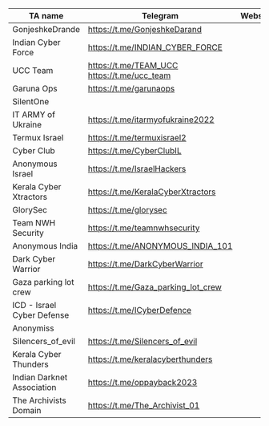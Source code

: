 |TA name|Telegram|Website|Other info|
| ------ | ------ | ------ | ------ |
|GonjeshkeDrande|https://t.me/GonjeshkeDarand|||
|Indian Cyber Force|https://t.me/INDIAN_CYBER_FORCE|||
|UCC Team|https://t.me/TEAM_UCC https://t.me/ucc_team|||
|Garuna Ops|https://t.me/garunaops|||
|SilentOne||||
|IT ARMY of Ukraine|https://t.me/itarmyofukraine2022|||
|Termux Israel|https://t.me/termuxisrael2|||
|Cyber Club|https://t.me/CyberClubIL|||
|Anonymous Israel|https://t.me/IsraelHackers|||
|Kerala Cyber Xtractors|https://t.me/KeralaCyberXtractors||Twitter: @KCXhackers|
|GlorySec|https://t.me/glorysec|||
|Team NWH Security|https://t.me/teamnwhsecurity|||
|Anonymous India|https://t.me/ANONYMOUS_INDIA_101|||
|Dark Cyber Warrior|https://t.me/DarkCyberWarrior|||
|Gaza parking lot crew|https://t.me/Gaza_parking_lot_crew|||
|ICD - Israel Cyber Defense|https://t.me/ICyberDefence|||
|Anonymiss||||
|Silencers_of_evil|https://t.me/Silencers_of_evil|||
|Kerala Cyber Thunders|https://t.me/keralacyberthunders|||
|Indian Darknet Association|https://t.me/oppayback2023|||
|The Archivists Domain|https://t.me/The_Archivist_01|||
